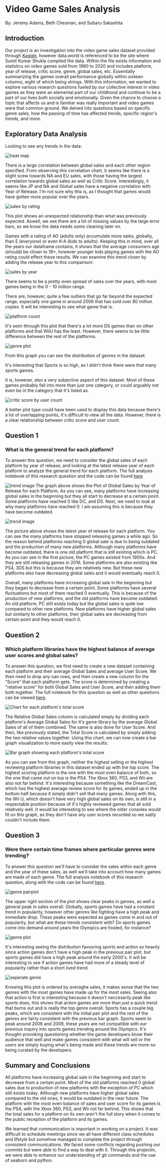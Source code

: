 # Video Game Sales Analysis
By: Jeremy Adams, Beth Chesman, and Subaru Sakashita
## Introduction
Our project is an investigation into the video game sales dataset provided through [Kaggle](https://www.kaggle.com/datasets/rishidamarla/video-game-sales), however data.world is referenced to be the site where Sumit Kumar Shukla compiled the data. Within the file exists information and statistics on video games sold from 1980 to 2020 and includes platform, year of release, critic score, genre, global sales, etc. Essentially summarizing the games overall performance globally within sixteen columns, eight of which being strings. With this information, we wanted to explore various research questions fueled by our collective interest in video games as they were an elemental part of our childhood and continue to be a part of our lives both socially and emotionally. Given the chance to choose a topic that affects us and is familiar was really important and video games were that common ground. We delved into questions based on specific genre sales, how the passing of time has affected trends, specific region's trends, and more.

## Exploratory Data Analysis

Looking to see any trends in the data:

![heat map](images/heatmap.png)

There is a large correlation between global sales and each other region specified. From observing this correlation chart, it seems like there is a slight scew towards NA and EU sales, with those having the largest correlation towards global sales as well as Critic Score. Interestingly, it seems like JP and NA and Global sales have a negative correlation with Year of Release. I'm not sure why this is, as I thought that games would have gotten more popular over the years.


![sales by rating](images/salesxrating.png)

This plot shows an unexpected relationship than what was previously expected. Aswell, we see there are a lot of missing values by the large error bars, so we know the data needs some cleaning later on. 

Games with a rating of AO (adults only) accumulate more sales, globally, than E (everyone) or even K-A (kids to adults). Keeping this in mind, over all the years our dataframe contains, it shows that the average consumers age (should) be closer to 18+, however younger kids playing games with the AO rating could effect these results. We can examine this trend closer by adding the release year to this comparison:

![sales by year](images/salesxyear.png)

There seems to be a pretty even spread of sales over the years, with most games being in the 0 - 10 million range.

There are, however, quite a few outliers that go far beyond the expected range, especially one game in around 2006 that has sold over 80 million copies. It will be interesting to see what game that is.

![platform count](images/platform.png)

It's seen through this plot that there's a lot more DS games than on other platforms and that WiiU has the least. However, there seems to be little difference between the rest of the platforms.

![genre plot](images/genre.png)

From this graph you can see the distribution of genres in the dataset.

It's interesting that Sports is so high, as I didn't think there were that many sports games.

It is, however, also a very subjective aspect of this dataset. Most of these games probably fall into more than just one category, or could arguably not even be in the category that it's listed as.

![critic score by user count](images/criticxuser.png)

A better plot type could have been used to display this data because there's a lot of overlapping points, it's difficult to view all the data. However, there is a clear relationship between critic score and user count.

## Question 1
### What is the general trend for each platform? ###
To answer this question, we need to consider the global sales of each platform by year of release, and looking at the latest release year of each platform to analyze the general trend for each platform. The full analysis notebook of this research question and the code can be found [here](https://github.com/ubco-W2022T1-cosc301/project-group22/blob/main/notebooks/analysis1.ipynb)

![trend image](images/q1image1.png)
The graph above shows the Plot of Global Sales by Year of Release for each Platform. As you can see, many platforms have increasing global sales in the beginning but they all start to decrease at a certain point. Some platforms have reached 0 like DC, and DS. 
Next, we need to look at why many platforms have reached 0. I am assuming this is because they have become outdated. 

![trend image](images/q1image2.png)


The picture above shows the latest year of release for each platform. You can see the many platforms have stopped releasing games a while ago. So the reason behind platforms reaching 0 global sale is due to being outdated and the production of many new platforms. 
Although many platforms have become outdated, there is one old platform that is still existing which is PC. As you can see in the first picture, the PC games existed from 1900s. And they are still releasing games in 2016. Some platforms are also existing like PS4, 3DS but this is because they are relatively new. But these new platforms also have decreasing global sales and it would eventually reach 0.

Overall, many platforms have increasing global sale in the beginning but they began to decrease from a certain point. Some platforms have several fluctuations but most of them reached 0 eventually. This is because of the production of new platforms, and the old platforms have become outdated. An old platform, PC still exists today but the global sales is quite low compared to other new platforms. New platforms have higher global sales but similarly to other platforms, their global sales are decreasing from certain point and they would reach 0.


## Question 2
### Which platform libraries have the highest balance of average user scores and global sales? ###

To answer this question, we first need to create a new dataset containing each platform and their average Global Sales and average User Score.
We then need to drop any nan rows, and then create a new column for the "Score" that each platform gets. The score is determined by creating
a "relative score" for both Global Sales and User Score, and then adding them both together. The full notebook for this question as well as other questions
can be viewed [here](https://github.com/ubco-W2022T1-cosc301/project-group22/blob/main/notebooks/analysis2.ipynb).

![Chart for each platform's total score](images/totalscorechart.png)

The Relative Global Sales column is calculated simply by dividing each platform's Average Global Sales for it's game library by the average Global Sales of all of them combined. The same is also done for User Score. And then, like previously stated, the Total Score is calculated by simply adding the two relative values together.
Using this chart, we can now create a bar graph visualization to more easily view the results:

![Bar graph showing each platform's total score](images/totalscoregraph.png)

As you can see from this graph, neither the highest selling or the highest reviewing platform libraries in this dataset ended up with the top score. The highest scoring platform is the one with the most even balance of both, so the one that came out on top is the PS4. The Xbox 360, PS3, and Wii are also not far behind. It's interesting because something like the DreamCast, which has the highest average review score for its games, ended up in the bottom half because it simply didn't sell that many games. Along with this, the Wii U, which doesn't have very high global sales on its own, is still in a respectable position because of it's highly reviewed games that all sold relatively well. It would be interesting to see where the older consoles would fit on this graph, as they don't have any user scores recorded so we sadly couldn't include them.

## Question 3
### Were there certain time frames where particular genres were trending? ### 

To answer this question we'll have to consider the sales within each genre and the year of these sales, as well we'll take into account how many games are made of each genre. The full analysis notebook of this research question, along with the code can be found [here](https://github.com/ubco-W2022T1-cosc301/project-group22/blob/main/notebooks/analysis3.ipynb).

![genre pairplot](images/genrespair.png)

The upper right section of the plot shows clear peaks in genres, as well a general peak in sales overall. Globally, sports games have had a constant trend in popularity, however other genres like fighting have a high peak and immediate drop. These peaks were expected as games come in and out of popularity, but what are these trends consistent with? Do sports games come into demand around years the Olympics are hosted, for instance?

![genre plot](images/genre.png)

It's interesting seeing the distribution favouring sports and action so heavily since action games don't have a high peak in the previous pair plot, but sports games did have a high peak around the early 2000's. It will be interesting to see if action games have had more of a steady level of popularity rather than a short lived trend.

![seperate genre](images/sepgenre.png)

Knowing this plot is ordered by averaghe sales, it makes sense that the two genres with the most games have made up for the most sales. Seeing also that action is first is interesting because it doesn't neccesarily peak like sports does, this shows that action games are more than just a quick trend that burns out and is really the top genre overall. Sports has a couple big peaks, which are consistent with the initial pair plot and the rest of the genres are fairly consistent with the previous bar graph. Sports seem to peak around 2006 and 2009, these years are not compatible with our previous inquiry into sports games trending around the Olympics. It's thought-provoking questioning whether the game developers know their audience that well and make games consistent with what will sell or the users are simply buying what's being made and these trends are more-so being curated by the developers.

## Summary and Conclusions
All platforms have increasing global sale in the beginning and start to decrease from a certain point. Most of the old platforms reached 0 global sales due to production of new platforms with the exception of PC which still exists today. Although new platforms have higher global sales compared to the old ones, it would be outdated in the near future. 
The platform with the most even balance of sales and user score for its games is the PS4, with the Xbox 360, PS3, and Wii not far behind. This shows that the total sales for a platform on its own aren't the full story when it comes to the public reception of the platform and its games.

We learned that communication is important in working on a project. It was difficult to schedule meetings since we all have different class schedules and lifstyle but somehow managed to complete the project through consistent communications. We faced some conflicts regarding pushing our commits but were able to find a way to deal with it. Through this projectm, we were able to enhance our understanding of git commands and the use of seaborn and python.  



